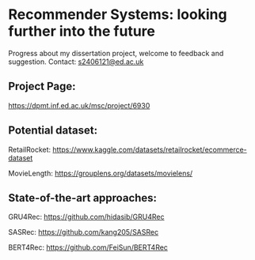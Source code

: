 # Recommender Systems: looking further into the future
Progress about my dissertation project, welcome to feedback and suggestion.
Contact: s2406121@ed.ac.uk


## Project Page:
https://dpmt.inf.ed.ac.uk/msc/project/6930

## Potential dataset:
RetailRocket: https://www.kaggle.com/datasets/retailrocket/ecommerce-dataset


MovieLength:
https://grouplens.org/datasets/movielens/

## State-of-the-art approaches:
GRU4Rec: https://github.com/hidasib/GRU4Rec

SASRec: https://github.com/kang205/SASRec

BERT4Rec: https://github.com/FeiSun/BERT4Rec
